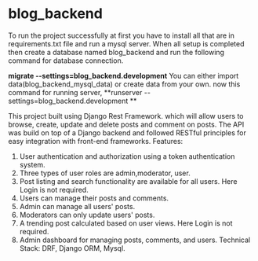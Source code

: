 # blog_backend

To run the project successfully at first you have to install all that are in requirements.txt file and run a mysql server.
When all setup is completed then create a database named blog_backend and run the following command for database connection.

**migrate --settings=blog_backend.development**
You can either import data(blog_backend_mysql_data) or create data from your own.
now this command for running server, **runserver --settings=blog_backend.development **

This project built using Django Rest Framework. which will allow users to browse, create, update and delete posts and comment on posts. The API was build on top of a Django backend and followed RESTful principles for easy integration with front-end frameworks.
Features:
1. User authentication and authorization using a token authentication system.
2. Three types of user roles are admin,moderator, user.
3. Post listing and search functionality are available for all users. Here Login is not required.
4. Users can manage their posts and comments.
5. Admin can manage all users' posts.
6. Moderators can only update users' posts.
7. A trending post calculated based on user views. Here Login is not required.
8. Admin dashboard for managing posts, comments, and users.
Technical Stack: DRF, Django ORM, Mysql.
